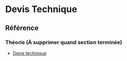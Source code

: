 # Devis Technique

## Référence

### Théorie (À supprimer quand section terminée)
* [Devis technique](https://tim-montmorency.com/582523-gestion/#/contenus/3_planification/50_devis_technique/)
